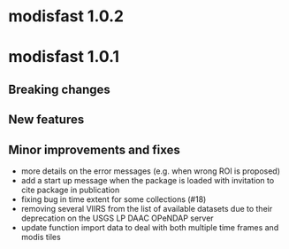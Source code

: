 # modisfast 1.0.2

# modisfast 1.0.1

## Breaking changes


## New features


## Minor improvements and fixes

* more details on the error messages (e.g. when wrong ROI is proposed)
* add a start up message when the package is loaded with invitation to cite 
package in publication
* fixing bug in time extent for some collections (#18)
* removing several VIIRS from the list of available datasets due to their deprecation on the USGS LP DAAC OPeNDAP server
* update function import data to deal with both multiple time frames and modis tiles

